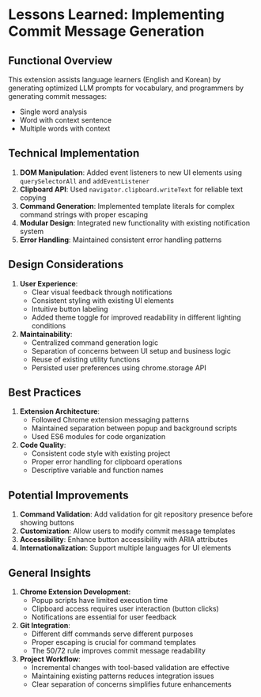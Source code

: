 # Lessons Learned: Implementing Commit Message Generation

## Functional Overview
This extension assists language learners (English and Korean) by generating optimized LLM prompts for vocabulary, and programmers by generating commit messages:
- Single word analysis
- Word with context sentence
- Multiple words with context

## Technical Implementation
1. **DOM Manipulation**: Added event listeners to new UI elements using `querySelectorAll` and `addEventListener`
2. **Clipboard API**: Used `navigator.clipboard.writeText` for reliable text copying
3. **Command Generation**: Implemented template literals for complex command strings with proper escaping
4. **Modular Design**: Integrated new functionality with existing notification system
5. **Error Handling**: Maintained consistent error handling patterns

## Design Considerations
1. **User Experience**: 
   - Clear visual feedback through notifications
   - Consistent styling with existing UI elements
   - Intuitive button labeling
   - Added theme toggle for improved readability in different lighting conditions
2. **Maintainability**:
   - Centralized command generation logic
   - Separation of concerns between UI setup and business logic
   - Reuse of existing utility functions
   - Persisted user preferences using chrome.storage API

## Best Practices
1. **Extension Architecture**:
   - Followed Chrome extension messaging patterns
   - Maintained separation between popup and background scripts
   - Used ES6 modules for code organization
2. **Code Quality**:
   - Consistent code style with existing project
   - Proper error handling for clipboard operations
   - Descriptive variable and function names

## Potential Improvements
1. **Command Validation**: Add validation for git repository presence before showing buttons
2. **Customization**: Allow users to modify commit message templates
3. **Accessibility**: Enhance button accessibility with ARIA attributes
4. **Internationalization**: Support multiple languages for UI elements

## General Insights
1. **Chrome Extension Development**:
   - Popup scripts have limited execution time
   - Clipboard access requires user interaction (button clicks)
   - Notifications are essential for user feedback
2. **Git Integration**:
   - Different diff commands serve different purposes
   - Proper escaping is crucial for command templates
   - The 50/72 rule improves commit message readability
3. **Project Workflow**:
   - Incremental changes with tool-based validation are effective
   - Maintaining existing patterns reduces integration issues
   - Clear separation of concerns simplifies future enhancements
